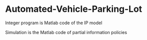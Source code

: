 # Automated-Vehicle-Parking-Lot

Integer program is Matlab code of the IP model

Simulation is the Matlab code of partial information policies
